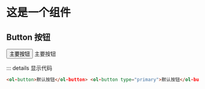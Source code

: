 # 这是一个组件
## Button 按钮

  <button>主要按钮</button>
  <ol-button type="primary" >主要按钮</ol-button>

::: details 显示代码

```html
<ol-button>默认按钮</ol-button> <ol-button type="primary">默认按钮</ol-button>
```
